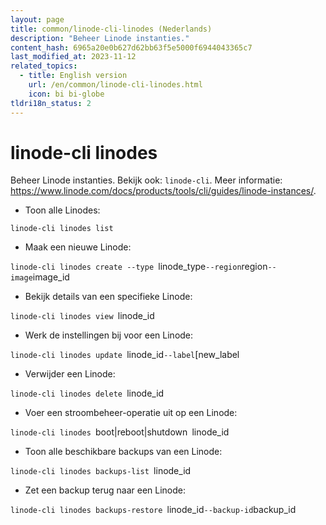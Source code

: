```yaml
---
layout: page
title: common/linode-cli-linodes (Nederlands)
description: "Beheer Linode instanties."
content_hash: 6965a20e0b627d62bb63f5e5000f6944043365c7
last_modified_at: 2023-11-12
related_topics:
  - title: English version
    url: /en/common/linode-cli-linodes.html
    icon: bi bi-globe
tldri18n_status: 2
---
```

# linode-cli linodes

Beheer Linode instanties.
Bekijk ook: `linode-cli`.
Meer informatie: <https://www.linode.com/docs/products/tools/cli/guides/linode-instances/>.

- Toon alle Linodes:

`linode-cli linodes list`

- Maak een nieuwe Linode:

`linode-cli linodes create --type `<span class="tldr-var badge badge-pill bg-dark-lm bg-white-dm text-white-lm text-dark-dm font-weight-bold">linode_type</span>` --region `<span class="tldr-var badge badge-pill bg-dark-lm bg-white-dm text-white-lm text-dark-dm font-weight-bold">region</span>` --image `<span class="tldr-var badge badge-pill bg-dark-lm bg-white-dm text-white-lm text-dark-dm font-weight-bold">image_id</span>

- Bekijk details van een specifieke Linode:

`linode-cli linodes view `<span class="tldr-var badge badge-pill bg-dark-lm bg-white-dm text-white-lm text-dark-dm font-weight-bold">linode_id</span>

- Werk de instellingen bij voor een Linode:

`linode-cli linodes update `<span class="tldr-var badge badge-pill bg-dark-lm bg-white-dm text-white-lm text-dark-dm font-weight-bold">linode_id</span>` --label `<span class="tldr-var badge badge-pill bg-dark-lm bg-white-dm text-white-lm text-dark-dm font-weight-bold">[new_label</span>

- Verwijder een Linode:

`linode-cli linodes delete `<span class="tldr-var badge badge-pill bg-dark-lm bg-white-dm text-white-lm text-dark-dm font-weight-bold">linode_id</span>

- Voer een stroombeheer-operatie uit op een Linode:

`linode-cli linodes `<span class="tldr-var badge badge-pill bg-dark-lm bg-white-dm text-white-lm text-dark-dm font-weight-bold">boot|reboot|shutdown</span>` `<span class="tldr-var badge badge-pill bg-dark-lm bg-white-dm text-white-lm text-dark-dm font-weight-bold">linode_id</span>

- Toon alle beschikbare backups van een Linode:

`linode-cli linodes backups-list `<span class="tldr-var badge badge-pill bg-dark-lm bg-white-dm text-white-lm text-dark-dm font-weight-bold">linode_id</span>

- Zet een backup terug naar een Linode:

`linode-cli linodes backups-restore `<span class="tldr-var badge badge-pill bg-dark-lm bg-white-dm text-white-lm text-dark-dm font-weight-bold">linode_id</span>` --backup-id `<span class="tldr-var badge badge-pill bg-dark-lm bg-white-dm text-white-lm text-dark-dm font-weight-bold">backup_id</span>
